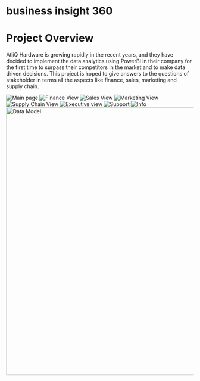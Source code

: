 # business insight 360
 # Project Overview
AtliQ Hardware is growing rapidly in the recent years, and they have decided to implement the data analytics using PowerBi in their company for the first time to surpass their competitors in the market and to make data driven decisions. This project is hoped to give answers to the questions of stakeholder in terms all the aspects like finance, sales, marketing and supply chain.

![Main page ](https://github.com/spriyankagirish/businessinsight360/assets/138349558/2bc96c02-9608-4ad6-96fa-aee538fd66b8)
![Finance View](https://github.com/spriyankagirish/businessinsight360/assets/138349558/fed673ec-5978-4882-8750-5fa57f94a877)
![Sales View](https://github.com/spriyankagirish/businessinsight360/assets/138349558/17e6937c-da9d-4588-9ec9-dc70941d2aaf)
![Marketing View](https://github.com/spriyankagirish/businessinsight360/assets/138349558/bff1a193-34b4-4b4a-b326-fd841a510416)
![Supply Chain View ](https://github.com/spriyankagirish/businessinsight360/assets/138349558/e6bca940-d7fd-4dc1-ab3d-f0f11f123745)
![Executive view ](https://github.com/spriyankagirish/businessinsight360/assets/138349558/5eed8b70-1394-4704-90c9-5f916e4f227c)
![Support](https://github.com/spriyankagirish/businessinsight360/assets/138349558/76e16a58-806d-4989-bccf-e571de5db431)
![Info](https://github.com/spriyankagirish/businessinsight360/assets/138349558/e6f6d8f6-3053-4c39-a18c-8b56d39955e0)
<img width="720" alt="Data Model" src="https://github.com/spriyankagirish/businessinsight360/assets/138349558/12891d6f-155d-4766-b5a4-902a9af8191d">
